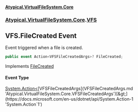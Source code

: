 #### [Atypical.VirtualFileSystem.Core](VirtualFileSystem.md 'VirtualFileSystem')
### [Atypical.VirtualFileSystem.Core](VirtualFileSystem.md#Atypical.VirtualFileSystem.Core 'Atypical.VirtualFileSystem.Core').[VFS](VFS.md 'Atypical.VirtualFileSystem.Core.VFS')

## VFS.FileCreated Event

Event triggered when a file is created.

```csharp
public event Action<VFSFileCreatedArgs>? FileCreated;
```

Implements [FileCreated](IVFSCreate.FileCreated.md 'Atypical.VirtualFileSystem.Core.Contracts.IVFSCreate.FileCreated')

#### Event Type
[System.Action&lt;](https://docs.microsoft.com/en-us/dotnet/api/System.Action-1 'System.Action`1')[VFSFileCreatedArgs](VFSFileCreatedArgs.md 'Atypical.VirtualFileSystem.Core.VFSFileCreatedArgs')[&gt;](https://docs.microsoft.com/en-us/dotnet/api/System.Action-1 'System.Action`1')